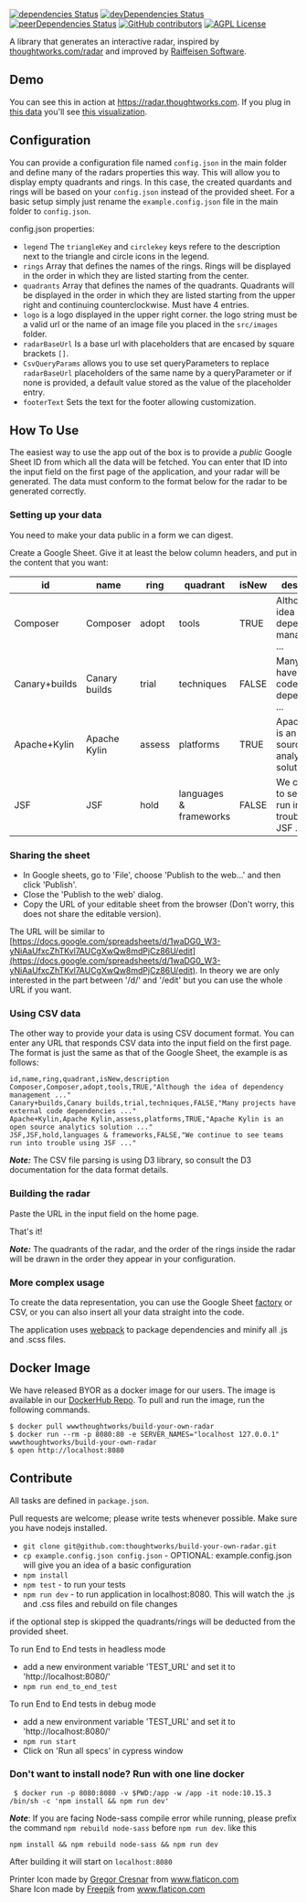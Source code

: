 [![dependencies Status](https://david-dm.org/raiffeisensoftware/build-your-own-radar/status.svg)](https://david-dm.org/raiffeisensoftware/build-your-own-radar)
[![devDependencies Status](https://david-dm.org/raiffeisensoftware/build-your-own-radar/dev-status.svg)](https://david-dm.org/raiffeisensoftware/build-your-own-radar?type=dev)
[![peerDependencies Status](https://david-dm.org/raiffeisensoftware/build-your-own-radar/peer-status.svg)](https://david-dm.org/raiffeisensoftware/build-your-own-radar?type=peer)
[![GitHub contributors](https://badgen.net/github/contributors/raiffeisensoftware/build-your-own-radar?color=cyan)](https://github.com/raiffeisensoftware/build-your-own-radar/graphs/contributors)
[![AGPL License](https://badgen.net/github/license/raiffeisensoftware/build-your-own-radar)](https://github.com/raiffeisensoftware/build-your-own-radar)

A library that generates an interactive radar, inspired by [thoughtworks.com/radar](http://thoughtworks.com/radar) and improved by [Raiffeisen Software](https://www.r-software.at/).
## Demo

You can see this in action at https://radar.thoughtworks.com. If you plug in [this data](https://docs.google.com/spreadsheets/d/1YXkrgV7Y6zShiPeyw4Y5_19QOfu5I6CyH5sGnbkEyiI/) you'll see [this visualization](https://radar.thoughtworks.com/?sheetId=https://docs.google.com/spreadsheets/d/1YXkrgV7Y6zShiPeyw4Y5_19QOfu5I6CyH5sGnbkEyiI). 

## Configuration

You can provide a configuration file named `config.json` in the main folder and define many of the radars properties this way.
This will allow you to display empty quadrants and rings. 
In this case, the created quardants and rings will be based on your `config.json` instead of the provided sheet.
For a basic setup simply just rename the `example.config.json` file in the main folder to `config.json`.

config.json properties:

- `legend` The `triangleKey` and `circlekey` keys refere to the description next to the triangle and circle icons in the legend.
- `rings` Array that defines the names of the rings. Rings will be displayed in the order in which they are listed starting from the center.
- `quadrants` Array that defines the names of the quadrants. Quadrants will be displayed in the order in which they are listed starting from the upper right and continuing counterclockwise. Must have 4 entries.
- `logo` is a logo displayed in the upper right corner. the logo string must be a valid url or the name of an image file you placed in the `src/images` folder.
- `radarBaseUrl` Is a base url with placeholders that are encased by square brackets `[]`.
- `CsvQueryParams` allows you to use set queryParameters to replace `radarBaseUrl` placeholders of the same name by a queryParameter or if none is provided, a default value stored as the value of the placeholder entry.
- `footerText` Sets the text for the footer allowing customization.

## How To Use

The easiest way to use the app out of the box is to provide a *public* Google Sheet ID from which all the data will be fetched. You can enter that ID into the input field on the first page of the application, and your radar will be generated. The data must conform to the format below for the radar to be generated correctly.

### Setting up your data

You need to make your data public in a form we can digest.

Create a Google Sheet. Give it at least the below column headers, and put in the content that you want:

|id| name          | ring   | quadrant               | isNew | description                                             |
|-----|---------------|--------|------------------------|-------|---------------------------------------------------------|
|Composer| Composer      | adopt  | tools | TRUE  | Although the idea of dependency management ...          |
|Canary+builds| Canary builds | trial  | techniques | FALSE | Many projects have external code dependencies ...       |
|Apache+Kylin| Apache Kylin  | assess | platforms | TRUE  | Apache Kylin is an open source analytics solution ...   |
|JSF | JSF           | hold   | languages & frameworks | FALSE | We continue to see teams run into trouble using JSF ... |

### Sharing the sheet

* In Google sheets, go to 'File', choose 'Publish to the web...' and then click 'Publish'.
* Close the 'Publish to the web' dialog.
* Copy the URL of your editable sheet from the browser (Don't worry, this does not share the editable version). 

The URL will be similar to [https://docs.google.com/spreadsheets/d/1waDG0_W3-yNiAaUfxcZhTKvl7AUCgXwQw8mdPjCz86U/edit](https://docs.google.com/spreadsheets/d/1waDG0_W3-yNiAaUfxcZhTKvl7AUCgXwQw8mdPjCz86U/edit). In theory we are only interested in the part between '/d/' and '/edit' but you can use the whole URL if you want.

### Using CSV data
The other way to provide your data is using CSV document format.
You can enter any URL that responds CSV data into the input field on the first page.
The format is just the same as that of the Google Sheet, the example is as follows:

```
id,name,ring,quadrant,isNew,description  
Composer,Composer,adopt,tools,TRUE,"Although the idea of dependency management ..."  
Canary+builds,Canary builds,trial,techniques,FALSE,"Many projects have external code dependencies ..."  
Apache+Kylin,Apache Kylin,assess,platforms,TRUE,"Apache Kylin is an open source analytics solution ..."  
JSF,JSF,hold,languages & frameworks,FALSE,"We continue to see teams run into trouble using JSF ..."  
```

***Note:*** The CSV file parsing is using D3 library, so consult the D3 documentation for the data format details.

### Building the radar

Paste the URL in the input field on the home page.

That's it!

***Note:*** The quadrants of the radar, and the order of the rings inside the radar will be drawn in the order they appear in your configuration.

### More complex usage

To create the data representation, you can use the Google Sheet [factory](/src/util/factory.js) or CSV, or you can also insert all your data straight into the code.

The application uses [webpack](https://webpack.github.io/) to package dependencies and minify all .js and .scss files.

## Docker Image
We have released BYOR as a docker image for our users. The image is available in our [DockerHub Repo](https://hub.docker.com/r/wwwthoughtworks/build-your-own-radar/). To pull and run the image, run the following commands.

```
$ docker pull wwwthoughtworks/build-your-own-radar
$ docker run --rm -p 8080:80 -e SERVER_NAMES="localhost 127.0.0.1" wwwthoughtworks/build-your-own-radar
$ open http://localhost:8080
```

## Contribute

All tasks are defined in `package.json`.

Pull requests are welcome; please write tests whenever possible. 
Make sure you have nodejs installed.

- `git clone git@github.com:thoughtworks/build-your-own-radar.git`
- `cp example.config.json config.json` - OPTIONAL: example.config.json will give you an idea of a basic configuration
- `npm install`
- `npm test` - to run your tests
- `npm run dev` - to run application in localhost:8080. This will watch the .js and .css files and rebuild on file changes

if the optional step is skipped the quadrants/rings will be deducted from the provided sheet.

To run End to End tests in headless mode
- add a new environment variable 'TEST_URL' and set it to 'http://localhost:8080/'
- `npm run end_to_end_test`

To run End to End tests in debug mode
- add a new environment variable 'TEST_URL' and set it to 'http://localhost:8080/'
- `npm run start`
- Click on 'Run all specs' in cypress window

### Don't want to install node? Run with one line docker

     $ docker run -p 8080:8080 -v $PWD:/app -w /app -it node:10.15.3 /bin/sh -c 'npm install && npm run dev'

***Note***: If you are facing Node-sass compile error while running, please prefix the command `npm rebuild node-sass` before `npm run dev`. like this
```
npm install && npm rebuild node-sass && npm run dev
```

After building it will start on `localhost:8080`

<div>Printer Icon made by <a href="https://www.flaticon.com/authors/gregor-cresnar" title="Gregor Cresnar">Gregor Cresnar</a> from <a href="https://www.flaticon.com/" title="Flaticon">www.flaticon.com</a></div>
<div>Share Icon made by <a href="https://www.flaticon.com/authors/freepik" title="Freepik">Freepik</a> from <a href="https://www.flaticon.com/" title="Flaticon">www.flaticon.com</a></div>